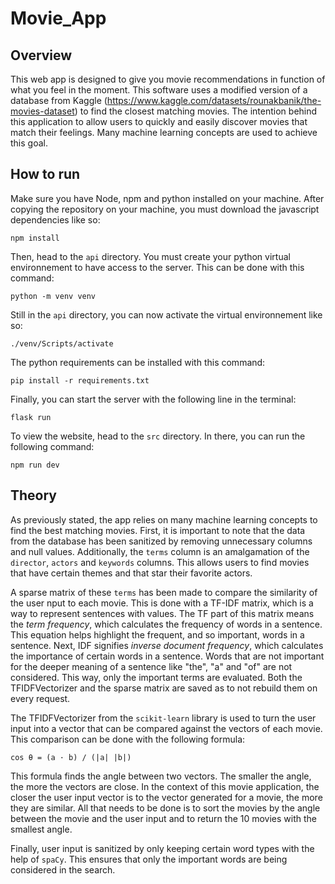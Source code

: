 # Movie_App

## Overview
This web app is designed to give you movie recommendations in function of what you feel in the moment. This software uses a modified version of a database from Kaggle (https://www.kaggle.com/datasets/rounakbanik/the-movies-dataset) to find the closest matching movies. The intention behind this application to allow users to quickly and easily discover movies that match their feelings. Many machine learning concepts are used to achieve this goal.

## How to run
Make sure you have Node, npm and python installed on your machine. After copying the repository on your machine, you must download the javascript dependencies like so:

``npm install``

Then, head to the ``api`` directory. You must create your python virtual environnement to have access to the server. This can be done with this command:

``python -m venv venv``

Still in the ``api`` directory, you can now activate the virtual environnement like so:

``./venv/Scripts/activate``

The python requirements can be installed with this command:

``pip install -r requirements.txt``

Finally, you can start the server with the following line in the terminal:

``flask run``

To view the website, head to the ``src`` directory. In there, you can run the following command:

``npm run dev``

## Theory
As previously stated, the app relies on many machine learning concepts to find the best matching movies. First, it is important to note that the data from the database has been sanitized by removing unnecessary columns and null values. Additionally, the ``terms`` column is an amalgamation of the ``director``, ``actors`` and ``keywords`` columns. This allows users to find movies that have certain themes and that star their favorite actors. 

A sparse matrix of these ``terms`` has been made to compare the similarity of the user nput to each movie. This is done with a TF-IDF matrix, which is a way to represent sentences with values. The TF part of this matrix means the *term frequency*, which calculates the frequency of words in a sentence. This equation helps highlight the frequent, and so important, words in a sentence. Next, IDF signifies *inverse document frequency*, which calculates the importance of certain words in a sentence. Words that are not important for the deeper meaning of a sentence like "the", "a" and "of" are not considered. This way, only the important terms are evaluated. Both the TFIDFVectorizer and the sparse matrix are saved as to not rebuild them on every request.

The TFIDFVectorizer from the ``scikit-learn`` library is used to turn the user input into a vector that can be compared against the vectors of each movie. This comparison can be done with the following formula:

``cos θ = (a · b) / (|a| |b|)``

This formula finds the angle between two vectors. The smaller the angle, the more the vectors are close. In the context of this movie application, the closer the user input vector is to the vector generated for a movie, the more they are similar. All that needs to be done is to sort the movies by the angle between the movie and the user input and to return the 10 movies with the smallest angle.

Finally, user input is sanitized by only keeping certain word types with the help of ``spaCy``. This ensures that only the important words are being considered in the search.






